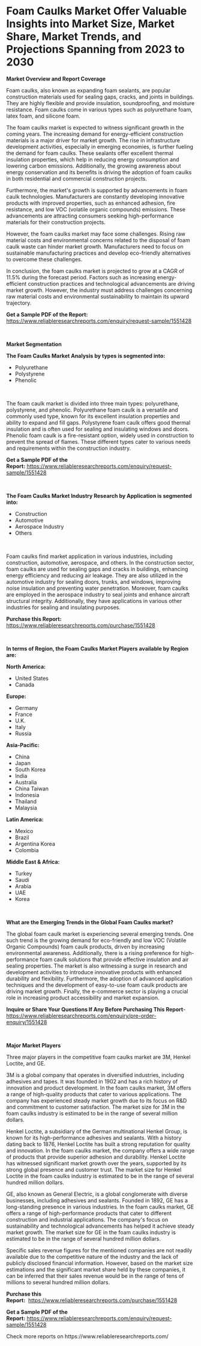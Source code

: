 <p><h1>Foam Caulks Market Offer Valuable Insights into Market Size, Market Share, Market Trends, and Projections Spanning from 2023 to 2030</h1></p><p><strong>Market Overview and Report Coverage</strong></p>
<p><p>Foam caulks, also known as expanding foam sealants, are popular construction materials used for sealing gaps, cracks, and joints in buildings. They are highly flexible and provide insulation, soundproofing, and moisture resistance. Foam caulks come in various types such as polyurethane foam, latex foam, and silicone foam.</p><p>The foam caulks market is expected to witness significant growth in the coming years. The increasing demand for energy-efficient construction materials is a major driver for market growth. The rise in infrastructure development activities, especially in emerging economies, is further fueling the demand for foam caulks. These sealants offer excellent thermal insulation properties, which help in reducing energy consumption and lowering carbon emissions. Additionally, the growing awareness about energy conservation and its benefits is driving the adoption of foam caulks in both residential and commercial construction projects.</p><p>Furthermore, the market's growth is supported by advancements in foam caulk technologies. Manufacturers are constantly developing innovative products with improved properties, such as enhanced adhesion, fire resistance, and low VOC (volatile organic compounds) emissions. These advancements are attracting consumers seeking high-performance materials for their construction projects.</p><p>However, the foam caulks market may face some challenges. Rising raw material costs and environmental concerns related to the disposal of foam caulk waste can hinder market growth. Manufacturers need to focus on sustainable manufacturing practices and develop eco-friendly alternatives to overcome these challenges.</p><p>In conclusion, the foam caulks market is projected to grow at a CAGR of 11.5% during the forecast period. Factors such as increasing energy-efficient construction practices and technological advancements are driving market growth. However, the industry must address challenges concerning raw material costs and environmental sustainability to maintain its upward trajectory.</p></p>
<p><strong>Get a Sample PDF of the Report:</strong> <a href="https://www.reliableresearchreports.com/enquiry/request-sample/1551428">https://www.reliableresearchreports.com/enquiry/request-sample/1551428</a></p>
<p>&nbsp;</p>
<p><strong>Market Segmentation</strong></p>
<p><strong>The Foam Caulks Market Analysis by types is segmented into:</strong></p>
<p><ul><li>Polyurethane</li><li>Polystyrene</li><li>Phenolic</li></ul></p>
<p>&nbsp;</p>
<p><p>The foam caulk market is divided into three main types: polyurethane, polystyrene, and phenolic. Polyurethane foam caulk is a versatile and commonly used type, known for its excellent insulation properties and ability to expand and fill gaps. Polystyrene foam caulk offers good thermal insulation and is often used for sealing and insulating windows and doors. Phenolic foam caulk is a fire-resistant option, widely used in construction to prevent the spread of flames. These different types cater to various needs and requirements within the construction industry.</p></p>
<p><strong>Get a Sample PDF of the Report:</strong>&nbsp;<a href="https://www.reliableresearchreports.com/enquiry/request-sample/1551428">https://www.reliableresearchreports.com/enquiry/request-sample/1551428</a></p>
<p>&nbsp;</p>
<p><strong>The Foam Caulks Market Industry Research by Application is segmented into:</strong></p>
<p><ul><li>Construction</li><li>Automotive</li><li>Aerospace Industry</li><li>Others</li></ul></p>
<p>&nbsp;</p>
<p><p>Foam caulks find market application in various industries, including construction, automotive, aerospace, and others. In the construction sector, foam caulks are used for sealing gaps and cracks in buildings, enhancing energy efficiency and reducing air leakage. They are also utilized in the automotive industry for sealing doors, trunks, and windows, improving noise insulation and preventing water penetration. Moreover, foam caulks are employed in the aerospace industry to seal joints and enhance aircraft structural integrity. Additionally, they have applications in various other industries for sealing and insulating purposes.</p></p>
<p><strong>Purchase this Report:</strong>&nbsp; <a href="https://www.reliableresearchreports.com/purchase/1551428">https://www.reliableresearchreports.com/purchase/1551428</a></p>
<p>&nbsp;</p>
<p><strong>In terms of Region, the Foam Caulks Market Players available by Region are:</strong></p>
<p>
    <p> <strong> North America: </strong>
        <ul>
            <li>United States</li>
            <li>Canada</li>
        </ul>
        </p> 
    <p> <strong> Europe: </strong>
        <ul>
            <li>Germany</li>
            <li>France</li>
            <li>U.K.</li>
            <li>Italy</li>
            <li>Russia</li>
        </ul>
        </p> 
    <p> <strong> Asia-Pacific: </strong>
        <ul>
            <li>China</li>
            <li>Japan</li>
            <li>South Korea</li>
            <li>India</li>
            <li>Australia</li>
            <li>China Taiwan</li>
            <li>Indonesia</li>
            <li>Thailand</li>
            <li>Malaysia</li>
        </ul>
        </p> 
    <p> <strong> Latin America: </strong>
        <ul>
            <li>Mexico</li>
            <li>Brazil</li>
            <li>Argentina Korea</li>
            <li>Colombia</li>
        </ul>
        </p> 
    <p> <strong> Middle East & Africa: </strong>
        <ul>
            <li>Turkey</li>
            <li>Saudi</li>
            <li>Arabia</li>
            <li>UAE</li>
            <li>Korea</li>
        </ul>
    </p>
    </p>
<p>&nbsp;</p>
<p><strong>What are the Emerging Trends in the Global Foam Caulks market?</strong></p>
<p><p>The global foam caulk market is experiencing several emerging trends. One such trend is the growing demand for eco-friendly and low VOC (Volatile Organic Compounds) foam caulk products, driven by increasing environmental awareness. Additionally, there is a rising preference for high-performance foam caulk solutions that provide effective insulation and air sealing properties. The market is also witnessing a surge in research and development activities to introduce innovative products with enhanced durability and flexibility. Furthermore, the adoption of advanced application techniques and the development of easy-to-use foam caulk products are driving market growth. Finally, the e-commerce sector is playing a crucial role in increasing product accessibility and market expansion.</p></p>
<p><strong>Inquire or Share Your Questions If Any Before Purchasing This Report</strong>- <a href="https://www.reliableresearchreports.com/enquiry/pre-order-enquiry/1551428">https://www.reliableresearchreports.com/enquiry/pre-order-enquiry/1551428</a></p>
<p>&nbsp;</p>
<p><strong>Major Market Players</strong></p>
<p><p>Three major players in the competitive foam caulks market are 3M, Henkel Loctite, and GE. </p><p>3M is a global company that operates in diversified industries, including adhesives and tapes. It was founded in 1902 and has a rich history of innovation and product development. In the foam caulks market, 3M offers a range of high-quality products that cater to various applications. The company has experienced steady market growth due to its focus on R&D and commitment to customer satisfaction. The market size for 3M in the foam caulks industry is estimated to be in the range of several million dollars.</p><p>Henkel Loctite, a subsidiary of the German multinational Henkel Group, is known for its high-performance adhesives and sealants. With a history dating back to 1876, Henkel Loctite has built a strong reputation for quality and innovation. In the foam caulks market, the company offers a wide range of products that provide superior adhesion and durability. Henkel Loctite has witnessed significant market growth over the years, supported by its strong global presence and customer trust. The market size for Henkel Loctite in the foam caulks industry is estimated to be in the range of several hundred million dollars.</p><p>GE, also known as General Electric, is a global conglomerate with diverse businesses, including adhesives and sealants. Founded in 1892, GE has a long-standing presence in various industries. In the foam caulks market, GE offers a range of high-performance products that cater to different construction and industrial applications. The company's focus on sustainability and technological advancements has helped it achieve steady market growth. The market size for GE in the foam caulks industry is estimated to be in the range of several hundred million dollars.</p><p>Specific sales revenue figures for the mentioned companies are not readily available due to the competitive nature of the industry and the lack of publicly disclosed financial information. However, based on the market size estimations and the significant market share held by these companies, it can be inferred that their sales revenue would be in the range of tens of millions to several hundred million dollars.</p></p>
<p><strong>Purchase this Report:</strong>&nbsp;&nbsp;<a href="https://www.reliableresearchreports.com/purchase/1551428">https://www.reliableresearchreports.com/purchase/1551428</a></p>
<p></p>
<p><strong>Get a Sample PDF of the Report:</strong>&nbsp;<a href="https://www.reliableresearchreports.com/enquiry/request-sample/1551428">https://www.reliableresearchreports.com/enquiry/request-sample/1551428</a></p>
<p>Check more reports on https://www.reliableresearchreports.com/</p>